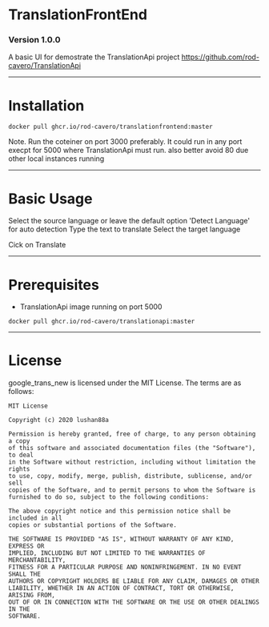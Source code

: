 # TranslationFrontEnd
### Version 1.0.0

A basic UI for demostrate the TranslationApi project
https://github.com/rod-cavero/TranslationApi
***

Installation
====
```
docker pull ghcr.io/rod-cavero/translationfrontend:master
```
Note. Run the coteiner on port 3000 preferably.
It could run in any port execpt for 5000 where TranslationApi must run. 
also better avoid 80 due other local instances running
***


Basic Usage
====
Select the source language or leave the default option 'Detect Language' for auto detection
Type the text to translate
Select the target language

Cick on Translate 
***


Prerequisites
====
* TranslationApi image running on port 5000 
```
docker pull ghcr.io/rod-cavero/translationapi:master
```

***


License
====
google_trans_new is licensed under the MIT License. The terms are as follows:  

```
MIT License  

Copyright (c) 2020 lushan88a  

Permission is hereby granted, free of charge, to any person obtaining a copy  
of this software and associated documentation files (the "Software"), to deal  
in the Software without restriction, including without limitation the rights  
to use, copy, modify, merge, publish, distribute, sublicense, and/or sell  
copies of the Software, and to permit persons to whom the Software is  
furnished to do so, subject to the following conditions:  

The above copyright notice and this permission notice shall be included in all  
copies or substantial portions of the Software.  

THE SOFTWARE IS PROVIDED "AS IS", WITHOUT WARRANTY OF ANY KIND, EXPRESS OR  
IMPLIED, INCLUDING BUT NOT LIMITED TO THE WARRANTIES OF MERCHANTABILITY,  
FITNESS FOR A PARTICULAR PURPOSE AND NONINFRINGEMENT. IN NO EVENT SHALL THE  
AUTHORS OR COPYRIGHT HOLDERS BE LIABLE FOR ANY CLAIM, DAMAGES OR OTHER  
LIABILITY, WHETHER IN AN ACTION OF CONTRACT, TORT OR OTHERWISE, ARISING FROM,  
OUT OF OR IN CONNECTION WITH THE SOFTWARE OR THE USE OR OTHER DEALINGS IN THE  
SOFTWARE.  
```

